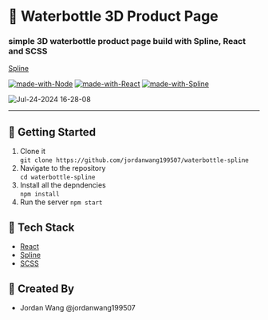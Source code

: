 # 🍼 Waterbottle 3D Product Page

### simple 3D waterbottle product page build with Spline, React and SCSS

[Spline](https://spline.design/)

[![made-with-Node](https://img.shields.io/badge/Made%20with-Node.js%20-success)](https://nodejs.org/en/)
[![made-with-React](https://img.shields.io/badge/Made%20with-React%20-blue)](https://React.com/)
[![made-with-Spline](https://img.shields.io/badge/Made%20with-Spline%20-yellow)](https://spline.design/)

![Jul-24-2024 16-28-08](https://github.com/user-attachments/assets/45f5d544-fdf8-4623-9c68-10e9cd61de6d)

---
## 🏁 Getting Started
1. Clone it <br>
   `git clone https://github.com/jordanwang199507/waterbottle-spline`
2. Navigate to the repository<br>
   `cd waterbottle-spline`
3. Install all the depndencies <br>
   `npm install`
4. Run the server
   `npm start`

## 📘 Tech Stack
- [React](https://react.dev/)
- [Spline](https://spline.design/)
- [SCSS](https://sass-lang.com/)

## 🔨 Created By

- Jordan Wang @jordanwang199507
